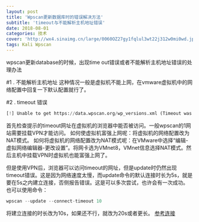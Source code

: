 ```yaml
---
layout: post
title: 'Wpscan更新数据库时的错误解决方法'
subtitle: 'timeout与不能解析主机地址错误'
date: 2018-08-01
categories: 技术
cover: 'http://wx4.sinaimg.cn/large/0060OZ27gy1fqlul3wt22j312w0mi0wd.jpg'
tags: Kali Wpscan
---
```

wpscan更新database的时候，出现time out错误或者不能解析主机地址错误的处理办法

#1 . 不能解析主机地址
这种情况一般是虚拟机不能上网，在vmware虚拟机中的网络配置中回复一下默认配置就行了。

#2 . timeout 错误
```python
[!] Unable to get https://data.wpscan.org/wp_versions.xml (Timeout was reached)
```
首先检查提示的timeout网址在虚拟机的浏览器中能否被访问。一般wpscan的1网站需要挂载VPN才能访问。
如何使虚拟机富强上网呢：将虚拟机的网络配置改为NAT模式。
如何将虚拟机的网络配置改为NAT模式呢：在VMware中选择“编辑-虚拟网络编辑器-更改设置”。将网卡选为VMnet8，VMnet信息选择NAT模式。然后主机中挂载VPN时虚拟机也能富强上网了。

但是使用VPN后，浏览器可以访问timeout的网址，但是update时仍然出现timeout错误。这是因为网络速度太慢，而update命令的默认连接时长为5s，就是要在5s之内建立连接，否侧报告错误。这是可以多次尝试，也许会有一次成功。也可以使用命令：
```python
wpscan --update --connect-timeout 10
```
将建立连接的时长改为10s，如果还不行，就改为20s或者更长。
[参考连接][1]



[1]: https://github.com/wpscanteam/wpscan/issues/803
